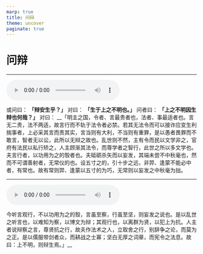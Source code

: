 ```yaml
---
marp: true
title: 问辩
theme: uncover
paginate: true
---
```


# 问辩

---

![](assets/audios/41/1.mp3)

或问曰： __「辩安生乎？」__ 对曰： __「生于上之不明也。」__ 问者曰： __「上之不明因生辩也何哉？」__ 对曰： __「明主之国，令者、言最贵者也，法者、事最适者也。言无二贵，法不两适，故言行而不轨于法令者必禁。若其无法令而可以接诈应变生利揣事者，上必采其言而责其实，言当则有大利，不当则有重罪，是以愚者畏罪而不敢言，智者无以讼，此所以无辩之故也。乱世则不然，主有令而民以文学非之，官府有法民以私行矫之，人主顾渐其法令，而尊学者之智行，此世之所以多文学也。夫言行者，以功用为之的彀者也。夫砥砺杀矢而以妄发，其端未尝不中秋毫也，然而不可谓善射者，无常仪的也。设五寸之的，引十步之远，非羿、逢蒙不能必中者，有常也。故有常则羿、逢蒙以五寸的为巧，无常则以妄发之中秋毫为拙。

---

![](assets/audios/41/2.mp3)

今听言观行，不以功用为之的彀，言虽至察，行虽至坚，则妄发之说也。是以乱世之听言也，以难知为察，以博文为辩；其观行也，以离群为贤，以犯上为抗。人主者说辩察之言，尊贤抗之行，故夫作法术之人，立取舍之行，别辞争之论，而莫为之正。是以儒服带剑者众，而耕战之士寡；坚白无厚之词章，而宪令之法息。故曰：上不明，则辩生焉。」__ 